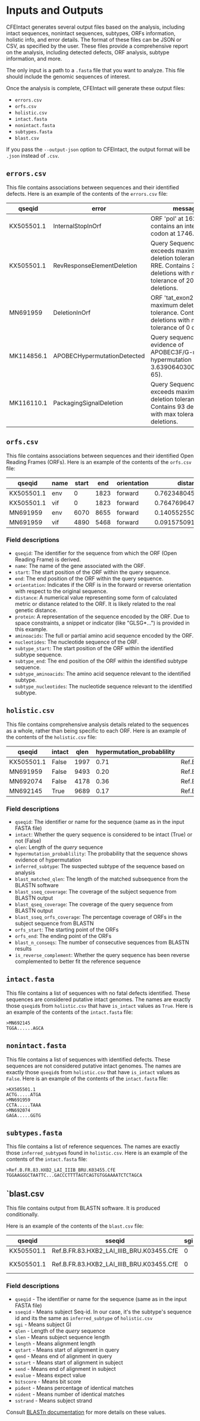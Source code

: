 
# Inputs and Outputs

CFEIntact generates several output files based on the analysis, including intact sequences, nonintact sequences, subtypes, ORFs information, holistic info, and error details. The format of these files can be JSON or CSV, as specified by the user. These files provide a comprehensive report on the analysis, including detected defects, ORF analysis, subtype information, and more.

The only input is a path to a `.fasta` file that you want to analyze.
This file should include the genomic sequences of interest.

Once the analysis is complete, CFEIntact will generate these output files:

- `errors.csv`
- `orfs.csv`
- `holistic.csv`
- `intact.fasta`
- `nonintact.fasta`
- `subtypes.fasta`
- `blast.csv`

If you pass the `--output-json` option to CFEIntact, the output format will be `.json` instead of `.csv`.

## `errors.csv`

This file contains associations between sequences and their identified defects.
Here is an example of the contents of the `errors.csv` file:

| qseqid     | error                       | message                                                                                                             | orf |
|------------|-----------------------------|---------------------------------------------------------------------------------------------------------------------|-----|
| KX505501.1 | InternalStopInOrf           | ORF 'pol' at 1629-1927 contains an internal stop codon at 1746.                                                     | pol |
| KX505501.1 | RevResponseElementDeletion  | Query Sequence exceeds maximum deletion tolerance in RRE. Contains 35 deletions with max tolerance of 20 deletions. |     |
| MN691959   | DeletionInOrf               | ORF 'tat_exon2' exeeds maximum deletion tolerance. Contains 45 deletions with max tolerance of 0 deletions.         | vpu |
| MK114856.1 | APOBECHypermutationDetected | Query sequence shows evidence of APOBEC3F/G-mediated hypermutation (p = 3.639064030015132e-65).                     |     |
| MK116110.1 | PackagingSignalDeletion     | Query Sequence exceeds maximum deletion tolerance in PSI. Contains 93 deletions with max tolerance of 10 deletions. |     |

## `orfs.csv`

This file contains associations between sequences and their identified Open Reading Frames (ORFs).
Here is an example of the contents of the `orfs.csv` file:

| qseqid     | name | start | end  | orientation | distance            | protein | aminoacids | nucleotides | subtype_start | subtype_end | subtype_aminoacids | subtype_nucleotides |
|------------|------|-------|------|-------------|---------------------|---------|------------|-------------|---------------|-------------|--------------------|---------------------|
| KX505501.1 | env  | 0     | 1823 | forward     | 0.7623480451210163  | MGAR... | GLSG*...   | GGTCT...    | 6223          | 8793        | MRVKE...           | ATGAG...            |
| KX505501.1 | vif  | 0     | 1823 | forward     | 0.7647696476964769  | MGAR... | GLSG*...   | GGTCT...    | 5040          | 5618        | MENR...            | ATGG...             |
| MN691959   | env  | 6070  | 8655 | forward     | 0.1405525502318391  | MRVK... | MRVK...    | ATGAG...    | 6223          | 8793        | MRVKE...           | ATGAG...            |
| MN691959   | vif  | 4890  | 5468 | forward     | 0.09157509157509158 | MENR... | MENR...    | ATGG...     | 5040          | 5618        | MENR...            | ATGG...             |

### Field descriptions

- `qseqid`: The identifier for the sequence from which the ORF (Open Reading Frame) is derived.
- `name`: The name of the gene associated with the ORF.
- `start`: The start position of the ORF within the query sequence.
- `end`: The end position of the ORF within the query sequence.
- `orientation`: Indicates if the ORF is in the forward or reverse orientation with respect to the original sequence.
- `distance`: A numerical value representing some form of calculated metric or distance related to the ORF. It is likely related to the real genetic distance.
- `protein`: A representation of the sequence encoded by the ORF.  Due to space constraints, a snippet or indicator (like "GLSG*...") is provided in this example.
- `aminoacids`: The full or partial amino acid sequence encoded by the ORF.
- `nucleotides`: The nucleotide sequence of the ORF.
- `subtype_start`: The start position of the ORF within the identified subtype sequence.
- `subtype_end`: The end position of the ORF within the identified subtype sequence.
- `subtype_aminoacids`: The amino acid sequence relevant to the identified subtype.
- `subtype_nucleotides`: The nucleotide sequence relevant to the identified subtype.

## `holistic.csv`

This file contains comprehensive analysis details related to the sequences as a whole, rather than being specific to each ORF.
Here is an example of the contents of the `holistic.csv` file:

| qseqid     | intact | qlen | hypermutation_probablility | inferred_subtype                         | blast_matched_qlen | blast_sseq_coverage | blast_qseq_coverage | blast_sseq_orfs_coverage | orfs_start | orfs_end | blast_n_conseqs |
|------------|--------|------|----------------------------|------------------------------------------|--------------------|---------------------|---------------------|--------------------------|------------|----------|-----------------|
| KX505501.1 | False  | 1997 | 0.71                       | Ref.B.FR.83.HXB2_LAI_IIIB_BRU.K03455.CfE | 1997               | 0.25                | 1.22                | 0.18                     | 789        | 8793     | 4               |
| MN691959   | False  | 9493 | 0.20                       | Ref.B.FR.83.HXB2_LAI_IIIB_BRU.K03455.CfE | 9493               | 1.08                | 1.11                | 1                        | 789        | 8793     | 3               |
| MN692074   | False  | 4178 | 0.36                       | Ref.B.FR.83.HXB2_LAI_IIIB_BRU.K03455.CfE | 4178               | 0.50                | 1.17                | 0.41                     | 789        | 8793     | 4               |
| MN692145   | True   | 9689 | 0.17                       | Ref.B.FR.83.HXB2_LAI_IIIB_BRU.K03455.CfE | 9689               | 1.13                | 1.13                | 1                        | 789        | 8793     | 3               |

### Field descriptions

- `qseqid`: The identifier or name for the sequence (same as in the input FASTA file)
- `intact`: Whether the query sequence is considered to be intact (True) or not (False)
- `qlen`: Length of the _query_ sequence
- `hypermutation_probablility`: The probability that the sequence shows evidence of hypermutation
- `inferred_subtype`: The suspected subtype of the sequence based on analysis
- `blast_matched_qlen`: The length of the matched subsequence from the BLASTN software
- `blast_sseq_coverage`: The coverage of the subject sequence from BLASTN output
- `blast_qseq_coverage`: The coverage of the query sequence from BLASTN output
- `blast_sseq_orfs_coverage`: The percentage coverage of ORFs in the subject sequence from BLASTN
- `orfs_start`: The starting point of the ORFs
- `orfs_end`: The ending point of the ORFs
- `blast_n_conseqs`: The number of consecutive sequences from BLASTN results
- `is_reverse_complement`: Whether the query sequence has been reverse complemented to better fit the reference sequence

## `intact.fasta`

This file contains a list of sequences with no fatal defects identified. These sequences are considered putative intact genomes.
The names are exactly those `qseqid`s from `holistic.csv` that have `is_intact` values as `True`.
Here is an example of the contents of the `intact.fasta` file:

```fasta
>MN692145
TGGA......AGCA
```

## `nonintact.fasta`

This file contains a list of sequences with identified defects. These sequences are not considered putative intact genomes.
The names are exactly those `qseqid`s from `holistic.csv` that have `is_intact` values as `False`.
Here is an example of the contents of the `intact.fasta` file:

```fasta
>KX505501.1
ACTG.....ATGA
>MN691959
CCTA.....TAAA
>MN692074
GAGA.....GGTG
```

## `subtypes.fasta`

This file contains a list of reference sequences.
The names are exactly those `inferred_subtype`s found in `holistic.csv`.
Here is an example of the contents of the `intact.fasta` file:

```fasta
>Ref.B.FR.83.HXB2_LAI_IIIB_BRU.K03455.CfE
TGGAAGGGCTAATTC...GACCCTTTTAGTCAGTGTGGAAAATCTCTAGCA
```

## `blast.csv

This file contains output from BLASTN software.
It is produced conditionally.

Here is an example of the contents of the `blast.csv` file:

| qseqid      | sseqid                                      | sgi | qlen | slen | length | qstart | qend | sstart | send | evalue  | bitscore | pident  | nident | sstrand |
|-------------|---------------------------------------------|-----|------|------|--------|--------|------|--------|------|---------|----------|---------|--------|---------|
| KX505501.1  | Ref.B.FR.83.HXB2_LAI_IIIB_BRU.K03455.CfE    | 0   | 1997 | 9718 | 1751   | 1      | 1746 | 455    | 2202 | 0.0     | 2186     | 93.946  | 1645   | plus    |
| KX505501.1  | Ref.B.FR.83.HXB2_LAI_IIIB_BRU.K03455.CfE    | 0   | 1997 | 9718 | 251    | 1747   | 1997 | 301    | 550  | 1.84e-85| 312      | 93.625  | 235    | plus    |

### Field descriptions

- `qseqid` - The identifier or name for the sequence (same as in the input FASTA file)
- `sseqid` - Means subject Seq-id. In our case, it's the subtype's sequence id and its the same as `inferred_subtype` of `holistic.csv`
- `sgi` - Means subject GI
- `qlen` - Length of the _query_ sequence
- `slen` - Means subject sequence length
- `length` - Means alignment length
- `qstart` - Means start of alignment in query
- `qend` - Means end of alignment in query
- `sstart` - Means start of alignment in subject
- `send` - Means end of alignment in subject
- `evalue` - Means expect value
- `bitscore` - Means bit score
- `pident` - Means percentage of identical matches
- `nident` - Means number of identical matches
- `sstrand` - Means subject strand

Consult [BLASTn documentation](https://www.ncbi.nlm.nih.gov/books/NBK279690/) for more details on these values.
